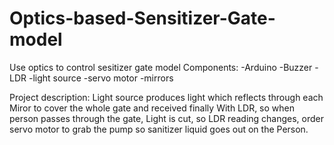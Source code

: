 # Optics-based-Sensitizer-Gate-model
Use optics to control sesitizer gate model
Components:
-Arduino
-Buzzer
-LDR
-light source
-servo motor
-mirrors

Project description:
Light source produces light which reflects through each Miror to cover the whole gate and received finally With LDR, so when person passes through the gate, Light is cut, so LDR reading changes, order servo motor to grab the pump so sanitizer liquid goes out on the Person.
